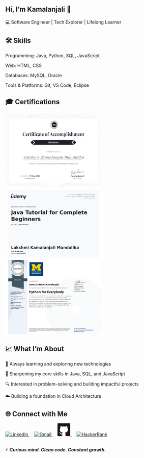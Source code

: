 ## Hi, I’m Kamalanjali 👋

💻 Software Engineer | Tech Explorer | Lifelong Learner

## 🛠️ Skills

Programming: Java, Python, SQL, JavaScript

Web: HTML, CSS

Databases: MySQL, Oracle

Tools & Platforms: Git, VS Code, Eclipse

## 🎓 Certifications

<p align="left">
  <!-- HackerRank -->
  <a href="https://www.hackerrank.com/certificates/7bb4c60763ce" target="_blank">
    <img src="certifications/sql_basic certificate_page-0001.jpg" width="300"/>
  </a>
  
  <!-- Udemy -->
  <a href="ude.my/UC-d46a749f-5e81-4e3b-aa59-7755b7582545" target="_blank">
    <img src="certifications/UC-d46a749f-5e81-4e3b-aa59-7755b7582545_page-0001.jpg" width="300"/>
  </a>
  
  <!-- Coursera -->
  <a href="https://www.coursera.org/account/accomplishments/specialization/HC2EN3T7C44L" target="_blank">
    <img src="certifications/Coursera HC2EN3T7C44L_page-0001.jpg" width="300" />
  </a>
</p>

## 📈 What I’m About

🌱 Always learning and exploring new technologies

🚀 Sharpening my core skills in Java, SQL, and JavaScript

🔍 Interested in problem-solving and building impactful projects

☁️ Building a foundation in Cloud Architecture

## 🌐 Connect with Me

<p align="left">
  <!-- LinkedIn -->
  <a href="https://www.linkedin.com/in/YourLinkedInUsername" target="_blank">
    <img alt="LinkedIn" width="40" height="40" src="https://cdn.jsdelivr.net/gh/devicons/devicon/icons/linkedin/linkedin-original.svg" />
  </a>
   &nbsp;&nbsp;&nbsp;
  <!-- Gmail -->
  <a href="mailto:yourmail@gmail.com" target="_blank">
    <img alt="Gmail" width="40" height="40" src="https://upload.wikimedia.org/wikipedia/commons/7/7e/Gmail_icon_%282020%29.svg" />
  </a>
   &nbsp;&nbsp;&nbsp;
  <!-- GitHub -->
  <a href="https://github.com/YourGitHubUsername" target="_blank">
    <picture>
      <source media="(prefers-color-scheme: dark)" srcset="https://raw.githubusercontent.com/edent/SuperTinyIcons/master/images/svg/github.svg" />
      <source media="(prefers-color-scheme: light)" srcset="https://raw.githubusercontent.com/edent/SuperTinyIcons/master/images/svg/github.svg" />
      <img alt="GitHub" width="40" height="40" src="https://raw.githubusercontent.com/edent/SuperTinyIcons/master/images/svg/github.svg" />
    </picture>
  </a>
   &nbsp;&nbsp;&nbsp;
  <!-- HackerRank -->
  <a href="https://www.hackerrank.com/YourHackerRankUsername" target="_blank">
    <img alt="HackerRank" width="40" height="40" src="https://upload.wikimedia.org/wikipedia/commons/6/65/HackerRank_logo.png" />
  </a>
</p>

##

⚡ **_Curious mind. Clean code. Constant growth._**
